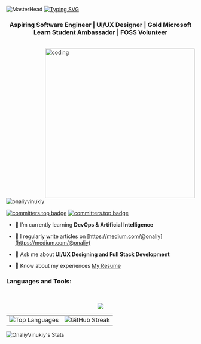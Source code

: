 ![MasterHead](https://github.com/OnaliyVinukiy/OnaliyVinukiy/blob/main/Make%20your%20README%20(1).png)
<a href="https://git.io/typing-svg"><img src="https://readme-typing-svg.demolab.com?font=Fira+Code&size=30&pause=1000&center=true&vCenter=true&random=false&width=800&lines=Hi%F0%9F%91%8B+I+am+Onaliy+Vinukiy+Jayawardana" alt="Typing SVG" /></a>
<h3 align="center">Aspiring Software Engineer | UI/UX Designer | Gold Microsoft Learn Student Ambassador | FOSS Volunteer </h3>
<br/>
<img align="right" alt="coding" width="400" src="https://media.giphy.com/media/v1.Y2lkPTc5MGI3NjExa3VvNmdkNDhrcnZrMzRmdHh2MWUyMnlxeXl2YTBuY3BhMmJ3eHlmcCZlcD12MV9pbnRlcm5hbF9naWZfYnlfaWQmY3Q9Zw/L1R1tvI9svkIWwpVYr/giphy.gif">
<p align="left"> <img src="https://komarev.com/ghpvc/?username=onaliyvinukiy&label=Profile%20views&color=0e75b6&style=flat" alt="onaliyvinukiy" /> </p>

[![committers.top badge](https://user-badge.committers.top/sri_lanka_public/OnaliyVinukiy.svg)](https://user-badge.committers.top/sri_lanka_public/OnaliyVinukiy)
[![committers.top badge](https://user-badge.committers.top/sri_lanka/OnaliyVinukiy.svg)](https://user-badge.committers.top/sri_lanka/OnaliyVinukiy)
- 🌱 I’m currently learning **DevOps & Artificial Intelligence**

- 📝 I regularly write articles on [https://medium.com/@onaliy](https://medium.com/@onaliy)

- 💬 Ask me about **UI/UX Designing and Full Stack Development**

- 📄 Know about my experiences [My Resume](https://drive.google.com/file/d/1Oz0CwS1bybIuhvjBfS2y0lzUflH0oImC/view?usp=sharing)




<h3 align="left">Languages and Tools:</h3>


<br/>



<p align="center">
  <a href="https://skillicons.dev">
<img src="https://skillicons.dev/icons?i=html,css,js,java,react,nodejs,php,py,dart,flutter,c,cs,dotnet,azure,git,github,tailwind,bootstrap,mysql,firebase,idea,eclipse,androidstudio,vscode,visualstudio,figma&theme=dark&perline=13"/>
 </a>
</p>
<table>
  <tr>
    <td>
      <img src="https://github-readme-stats.vercel.app/api/top-langs/?username=OnaliyVinukiy&theme=highcontrast&layout=compact&langs_count=20&hide_border=true&count_private=true" alt="Top Languages">
    </td>
    <td>
      <img src="https://github-readme-streak-stats.herokuapp.com/?user=OnaliyVinukiy&theme=highcontrast&hide_border=true" alt="GitHub Streak">
    </td>
  </tr>
</table>

 ![OnaliyVinukiy's Stats](https://github-readme-stats.vercel.app/api?username=OnaliyVinukiy&theme=highcontrast&show_icons=true&hide_border=true&count_private=true)



